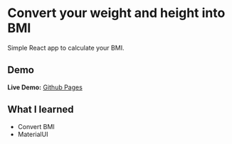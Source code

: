 # Convert your weight and height into BMI

Simple React app to calculate your BMI.

## Demo

**Live Demo:** [Github Pages](https://dev-caspertheghost.github.io/bmi-converter/)

## What I learned

- Convert BMI
- MaterialUI
